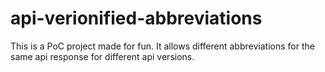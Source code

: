 # api-verionified-abbreviations
This is a PoC project made for fun. It allows different abbreviations for the same api response for different api versions.
